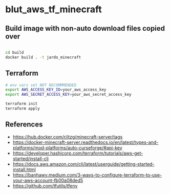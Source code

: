 # blut_aws_tf_minecraft

## Build image with non-auto download files copied over
```bash

cd build
docker build . -t jardo_minecraft
```



## Terraform
```bash
# env vars set NOT RECOMMMENDED
export AWS_ACCESS_KEY_ID=your_aws_access_key
export AWS_SECRET_ACCESS_KEY=your_aws_secret_access_key

terraform init
terraform apply
```

## References
- https://hub.docker.com/r/itzg/minecraft-server/tags
- https://docker-minecraft-server.readthedocs.io/en/latest/types-and-platforms/mod-platforms/auto-curseforge/#api-key
- https://developer.hashicorp.com/terraform/tutorials/aws-get-started/install-cli
- https://docs.aws.amazon.com/cli/latest/userguide/getting-started-install.html 
- https://banhawy.medium.com/3-ways-to-configure-terraform-to-use-your-aws-account-fb00a08ded5
- https://github.com/tfutils/tfenv


